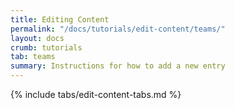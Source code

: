 ```yaml
---
title: Editing Content
permalink: "/docs/tutorials/edit-content/teams/"
layout: docs
crumb: tutorials
tab: teams
summary: Instructions for how to add a new entry
---
```


{% include tabs/edit-content-tabs.md %}
